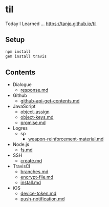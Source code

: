# til
Today I Learned … https://tanjo.github.io/til
## Setup
```sh
npm install
gem install travis
```
## Contents

- Dialogue
  - [response.md](./Dialogue/response.md)
- Github
  - [github-api-get-contents.md](./Github/github-api-get-contents.md)
- JavaScript
  - [object-assign](./JavaScript/object-assign)
  - [object-keys.md](./JavaScript/object-keys.md)
  - [promise.md](./JavaScript/promise.md)
- Logres
  - sp
    - [weapon-reinforcement-material.md](./Logres/sp/weapon-reinforcement-material.md)
- Node.js
  - [fs.md](./Node.js/fs.md)
- SSH
  - [create.md](./SSH/create.md)
- TravisCI
  - [branches.md](./TravisCI/branches.md)
  - [encrypt-file.md](./TravisCI/encrypt-file.md)
  - [install.md](./TravisCI/install.md)
- iOS
  - [device-token.md](./iOS/device-token.md)
  - [push-notification.md](./iOS/push-notification.md)

